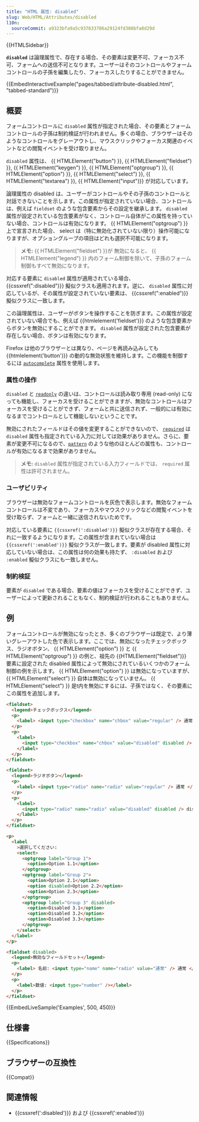 ```yaml
---
title: "HTML 属性: disabled"
slug: Web/HTML/Attributes/disabled
l10n:
  sourceCommit: a9323bfa9a5c937633786a29124fd308bfa8d29d
---
```


{{HTMLSidebar}}

**`disabled`** は論理属性で、存在する場合、その要素は変更不可、フォーカス不可、フォームへの送信不可となります。ユーザーはそのコントロールやフォームコントロールの子孫を編集したり、フォーカスしたりすることができません。

{{EmbedInteractiveExample("pages/tabbed/attribute-disabled.html", "tabbed-standard")}}

## 概要

フォームコントロールに `disabled` 属性が指定された場合、その要素とフォームコントロールの子孫は制約検証が行われません。多くの場合、ブラウザーはそのようなコントロールをグレーアウトし、マウスクリックやフォーカス関連のイベントなどの閲覧イベントを受け取りません。

`disabled` 属性は、 {{ HTMLElement("button") }}, {{ HTMLElement("fieldset") }}, {{ HTMLElement("keygen") }}, {{ HTMLElement("optgroup") }}, {{ HTMLElement("option") }}, {{ HTMLElement("select") }}, {{ HTMLElement("textarea") }}, {{ HTMLElement("input")}} が対応しています。

論理属性の disabled は、ユーザーがコントロールやその子孫のコントロールと対話できないことを示します。この属性が指定されていない場合、コントロールは、例えば `fieldset` のような包含要素からその設定を継承します。 `disabled` 属性が設定されている包含要素がなく、コントロール自体がこの属性を持っていない場合、コントロールは有効になります。 {{ HTMLElement("optgroup") }}上で宣言された場合、 select は（特に無効化されていない限り）操作可能になりますが、オプショングループの項目はどれも選択不可能になります。

> **メモ:** {{ HTMLElement("fieldset") }}が 無効になると、 {{ HTMLElement("legend") }} 内のフォーム制御を除いて、子孫のフォーム制御もすべて無効になります。

対応する要素に `disabled` 属性が適用されている場合、 {{cssxref(":disabled")}} 擬似クラスも適用されます。逆に、 `disabled` 属性に対応しているが、その属性が設定されていない要素は、 {{cssxref(":enabled")}} 擬似クラスに一致します。

この論理属性は、ユーザーがボタンを操作することを防ぎます。この属性が設定されていない場合でも、例えば {{htmlelement('fieldset')}} のような包含要素からボタンを無効にすることができます。 `disabled` 属性が設定された包含要素が存在しない場合、ボタンは有効になります。

Firefox は他のブラウザーとは異なり、ページを再読み込みしても {{htmlelement('button')}} の動的な無効状態を維持します。この機能を制御するには [`autocomplete`](/ja/docs/Web/HTML/Attributes/autocomplete) 属性を使用します。

### 属性の操作

`disabled` と [`readonly`](/ja/docs/Web/HTML/Attributes/readonly) の違いは、コントロールは読み取り専用 (read-only) になっても機能し、フォーカスを受けることができますが、無効なコントロールはフォーカスを受けることができず、フォームと共に送信されず、一般的には有効になるまでコントロールとして機能しないということです。

無効にされたフィールドはその値を変更することができないので、 [`required`](/ja/docs/Web/HTML/Attributes/required) は `disabled` 属性も指定されている入力に対しては効果がありません。さらに、要素が変更不可になるので、[`pattern`](/ja/docs/Web/HTML/Attributes/pattern) のような他のほとんどの属性も、コントロールが有効になるまで効果がありません。

> **メモ:** `disabled` 属性が指定されている入力フィールドでは、 `required` 属性は許可されません。

### ユーザビリティ

ブラウザーは無効なフォームコントロールを灰色で表示します。無効なフォームコントロールは不変であり、フォーカスやマウスクリックなどの閲覧イベントを受け取らず、フォームと一緒に送信されないためです。

対応している要素に `{{cssxref(':disabled')}}` 擬似クラスが存在する場合、それに一致するようになります。この属性が含まれていない場合は `{{cssxref(':enabled')}}` 擬似クラスが一致します。要素が disabled 属性に対応していない場合は、この属性は何の効果も持たず、 `:disabled` および `:enabled` 擬似クラスにも一致しません。

### 制約検証

要素が `disabled` である場合、要素の値はフォーカスを受けることができず、ユーザーによって更新されることもなく、制約検証が行われることもありません。

## 例

フォームコントロールが無効になったとき、多くのブラウザーは既定で、より薄いグレーアウトした色で表示します。ここでは、無効になったチェックボックス、ラジオボタン、 {{ HTMLElement("option") }} と {{ HTMLElement("optgroup") }} の例と、祖先の {{HTMLElement("fieldset")}} 要素に設定された disabled 属性によって無効にされているいくつかのフォーム制御の例を示します。 {{ HTMLElement("option") }} は無効になっていますが、 {{ HTMLElement("select") }} 自体は無効になっていません。 {{ HTMLElement("select") }} 是t内を無効にするには、子孫ではなく、その要素にこの属性を追加します。

```html
<fieldset>
  <legend>チェックボックス</legend>
  <p>
    <label> <input type="checkbox" name="chbox" value="regular" /> 通常 </label>
  </p>
  <p>
    <label>
      <input type="checkbox" name="chbox" value="disabled" disabled /> disabled
    </label>
  </p>
</fieldset>

<fieldset>
  <legend>ラジオボタン</legend>
  <p>
    <label> <input type="radio" name="radio" value="regular" /> 通常 </label>
  </p>
  <p>
    <label>
      <input type="radio" name="radio" value="disabled" disabled /> disabled
    </label>
  </p>
</fieldset>

<p>
  <label
    >選択してください:
    <select>
      <optgroup label="Group 1">
        <option>Option 1.1</option>
      </optgroup>
      <optgroup label="Group 2">
        <option>Option 2.1</option>
        <option disabled>Option 2.2</option>
        <option>Option 2.3</option>
      </optgroup>
      <optgroup label="Group 3" disabled>
        <option>Disabled 3.1</option>
        <option>Disabled 3.2</option>
        <option>Disabled 3.3</option>
      </optgroup>
    </select>
  </label>
</p>

<fieldset disabled>
  <legend>無効なフィールドセット</legend>
  <p>
    <label> 名前: <input type="name" name="radio" value="通常" /> 通常 </label>
  </p>
  <p>
    <label>数値: <input type="number" /></label>
  </p>
</fieldset>
```

{{EmbedLiveSample('Examples', 500, 450)}}

## 仕様書

{{Specifications}}

## ブラウザーの互換性

{{Compat}}

## 関連情報

- {{cssxref(':disabled')}} および {{cssxref(':enabled')}}

